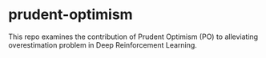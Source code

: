# prudent-optimism
This repo examines the contribution of Prudent Optimism (PO) to alleviating overestimation problem in Deep Reinforcement Learning.
